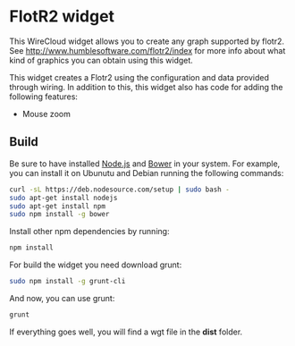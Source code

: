FlotR2 widget
=============

This WireCloud widget allows you to create any graph supported by flotr2. See http://www.humblesoftware.com/flotr2/index for more info about what kind of graphics you can obtain using this widget.

This widget creates a Flotr2 using the configuration and data provided through wiring. In addition to this, this widget also has code for adding the following features:

* Mouse zoom

Build
-----

Be sure to have installed [Node.js](http://node.js) and [Bower](http://bower.io)
in your system. For example, you can install it on Ubunutu and Debian running the
following commands:

```bash
curl -sL https://deb.nodesource.com/setup | sudo bash -
sudo apt-get install nodejs
sudo apt-get install npm
sudo npm install -g bower
```

Install other npm dependencies by running:

```bash
npm install
```

For build the widget you need download grunt:

```bash
sudo npm install -g grunt-cli
```

And now, you can use grunt:

```bash
grunt
```

If everything goes well, you will find a wgt file in the **dist** folder.